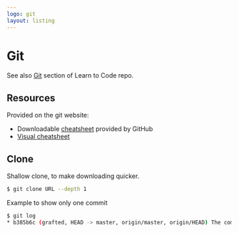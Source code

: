 ```yaml
---
logo: git
layout: listing
---
```

# Git


See also [Git](https://github.com/MichaelCurrin/learn-to-code/tree/master/Version%20control/Git) section of Learn to Code repo.

## Resources

Provided on the git website:

- Downloadable [cheatsheet](https://github.github.com/training-kit/) provided by GitHub
- [Visual cheatsheet](https://ndpsoftware.com/git-cheatsheet.html)








## Clone

Shallow clone, to make downloading quicker.

```sh
$ git clone URL --depth 1
```

Example to show only one commit
```sh
$ git log
* b385b6c (grafted, HEAD -> master, origin/master, origin/HEAD) The commit message
```
